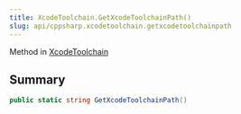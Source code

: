 ```yaml
---
title: XcodeToolchain.GetXcodeToolchainPath()
slug: api/cppsharp.xcodetoolchain.getxcodetoolchainpath
---
```

Method in [XcodeToolchain](/api/cppsharp/xcodetoolchain)

## Summary



```csharp
public static string GetXcodeToolchainPath()
```

